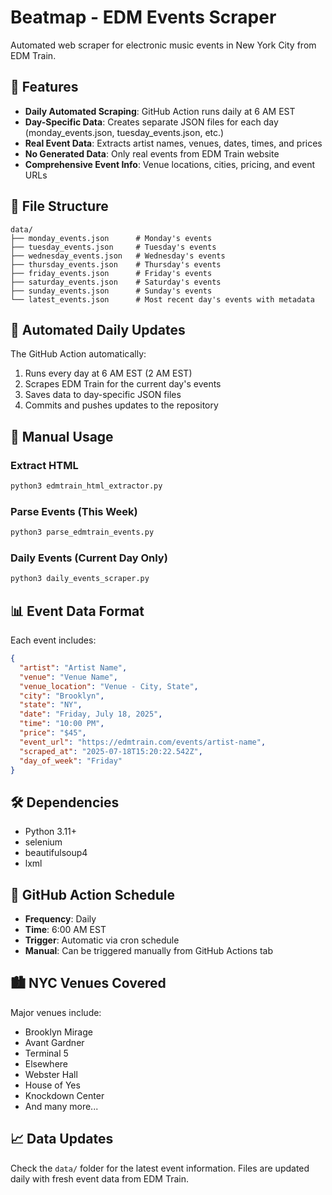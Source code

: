 # Beatmap - EDM Events Scraper

Automated web scraper for electronic music events in New York City from EDM Train.

## 🎵 Features

- **Daily Automated Scraping**: GitHub Action runs daily at 6 AM EST
- **Day-Specific Data**: Creates separate JSON files for each day (monday_events.json, tuesday_events.json, etc.)
- **Real Event Data**: Extracts artist names, venues, dates, times, and prices
- **No Generated Data**: Only real events from EDM Train website
- **Comprehensive Event Info**: Venue locations, cities, pricing, and event URLs

## 📁 File Structure

```
data/
├── monday_events.json      # Monday's events
├── tuesday_events.json     # Tuesday's events  
├── wednesday_events.json   # Wednesday's events
├── thursday_events.json    # Thursday's events
├── friday_events.json      # Friday's events
├── saturday_events.json    # Saturday's events
├── sunday_events.json      # Sunday's events
└── latest_events.json      # Most recent day's events with metadata
```

## 🤖 Automated Daily Updates

The GitHub Action automatically:
1. Runs every day at 6 AM EST (2 AM EST)
2. Scrapes EDM Train for the current day's events
3. Saves data to day-specific JSON files
4. Commits and pushes updates to the repository

## 🚀 Manual Usage

### Extract HTML
```bash
python3 edmtrain_html_extractor.py
```

### Parse Events (This Week)
```bash
python3 parse_edmtrain_events.py
```

### Daily Events (Current Day Only)
```bash
python3 daily_events_scraper.py
```

## 📊 Event Data Format

Each event includes:
```json
{
  "artist": "Artist Name",
  "venue": "Venue Name",
  "venue_location": "Venue - City, State",
  "city": "Brooklyn",
  "state": "NY",
  "date": "Friday, July 18, 2025",
  "time": "10:00 PM",
  "price": "$45",
  "event_url": "https://edmtrain.com/events/artist-name",
  "scraped_at": "2025-07-18T15:20:22.542Z",
  "day_of_week": "Friday"
}
```

## 🛠️ Dependencies

- Python 3.11+
- selenium
- beautifulsoup4
- lxml

## 📅 GitHub Action Schedule

- **Frequency**: Daily
- **Time**: 6:00 AM EST
- **Trigger**: Automatic via cron schedule
- **Manual**: Can be triggered manually from GitHub Actions tab

## 🏙️ NYC Venues Covered

Major venues include:
- Brooklyn Mirage
- Avant Gardner  
- Terminal 5
- Elsewhere
- Webster Hall
- House of Yes
- Knockdown Center
- And many more...

## 📈 Data Updates

Check the `data/` folder for the latest event information. Files are updated daily with fresh event data from EDM Train.
